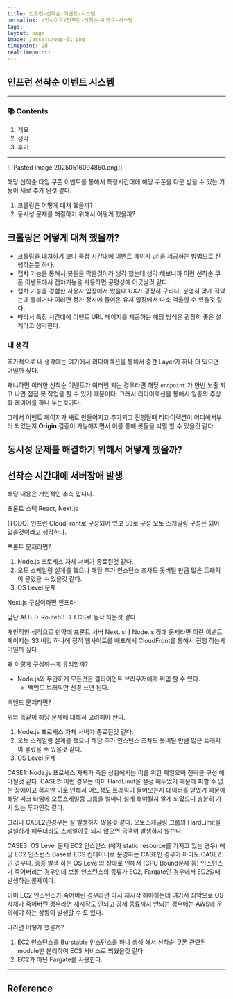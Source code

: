 ```yaml
---
title: 인프런-선착순-이벤트-시스템
permalink: /인사이트/인프런-선착순-이벤트-시스템
tags: 
layout: page
image: /assets/oop-01.png
timepoint: 2d
realtimepoint:
---
```


## 인프런 선착순 이벤트 시스템

---

### 📚 Contents

1. 개요
2. 생각
3. 후기

---

![[Pasted image 20250516094850.png]]

해당 선착순 타임 쿠폰 이벤트를 통해서 특정시간대에 해당 쿠폰을 다운 받을 수 있는 기능이 새로 추가 된것 같다.

1. 크롤링은 어떻게 대처 했을까?
2. 동시성 문제를 해결하기 위해서 어떻게 했을까?

## 크롤링은 어떻게 대처 했을까?

- 크롤링을 대처하기 보다 특정 시간대에 이벤트 페이지 url을 제공하는 방법으로 진행하는듯 하다.
- 캡챠 기능을 통해서 봇들을 막을것이라 생각 했는데 생각 해보니까 이런 선착순 쿠폰 이벤트에서 캡챠기능을 사용하면 공평성에 어긋날것 같다.
- 캡챠 기능을 경험한 사용자 입장에서 봤을때 UX가 굉장히 구리다. 분명히 맞게 적었는데 틀리거나 이러면 정가 정시에 들어온 유저 입장에서 다소 억울할 수 있을것 같다.
- 따라서 특정 시간대에 이벤트 URL 페이지를 제공하는 해당 방식은 굉장히 좋은 설계라고 생각한다.

### 내 생각

추가적으로 내 생각에는 여기에서 리다이렉션을 통해서 중간 Layer가 하나 더 있으면 어떨까 싶다.

왜냐하면 이러한 선착순 이벤트가 여러번 되는 경우라면 해당 `endpoint` 가 한번 노출 되고 나면 점점 봇 작업을 할 수 있기 때문이다. 그래서 리다이렉션을 통해서 일종의 추상화 레이어를 하나 두는것이다.

그래서 이벤트 페이지가 새로 만들어지고 추가되고 진행될때 리다이렉션이 어디에서부터 되었는지 **Origin** 검증이 가능해지면서 이를 통해 봇들을 박멸 할 수 있을것 같다.



## 동시성 문제를 해결하기 위해서 어떻게 했을까?


## 선착순 시간대에 서버장애 발생

해당 내용은 개인적인 추측 입니다.

프론트 스택 React, Next.js

(TODO)
인프런 CloudFront로 구성되어 있고 S3로 구성
오토 스케일링 구성은 되어 있을것이라고 생각한다.

프론트 문제라면?

1. Node.js 프로세스 자체 서버가 종료된것 같다.
2. 오토 스케일링 설계를 했으나 해당 추가 인스턴스 조차도 못버틸 만큼 많은 트래픽이 몰렸을 수 있을것 같다.
3. OS Level 문제

Next.js 구성이라면 인프라

앞단 ALB -> Route53 -> ECS로 동작 하는것 같다.

개인적인 생각으로 만약에 프론트 서버 Next.js나 Node.js 장애 문제라면 이런 이벤트 페이지는 S3 버킷 하나에 정적 웹사이트를 배포해서 CloudFront를 통해서 진행 하는게 어떨까 싶다.

왜 이렇게 구성하는게 유리할까?

- Node.js와 무관하게 모든것은 클라이언트 브라우저에게 위임 할 수 있다.
	- 백엔드 트래픽만 신경 쓰면 된다.

백엔드 문제라면?

위와 똑같이 해당 문제에 대해서 고려해야 한다.

1. Node.js 프로세스 자체 서버가 종료된것 같다.
2. 오토 스케일링 설계를 했으나 해당 추가 인스턴스 조차도 못버틸 만큼 많은 트래픽이 몰렸을 수 있을것 같다.
3. OS Level 문제

CASE1: Node.js 프로세스 자체가 죽은 상황에서는 이를 위한 페일오버 전략을 구성 해야될것 같다.
CASE2: 이런 경우는 이미 HardLimit을 설정 해두었기 때문에 피할 수 없는 장애이고 하지만 이로 인해서 어느정도 트래픽이 들어오는지 데이터를 얻었기 때문에 해당 피크 타임에 오토스케일링 그룹을 얼마나 설계 해야될지 알게 되었으니 충분히 가치 있는 투자인것 같다.

그러나 CASE2인경우는 잘 발생하지 않을것 같다. 오토스케일링 그룹의 HardLimit을 널널하게 해두더라도 스케일아웃 되지 않으면 금액이 발생하지 않는다.

CASE3: OS Level 문제
EC2 인스턴스 (얘가 static resource를 가지고 있는 경우)
해당 EC2 인스턴스 Base로 ECS 컨테이너로 운영하는 CASE인 경우가 아마도 CASE2인 경우다.
종종 발생 하는 OS Level의 장애로 인해서 (CPU Bound문제 등) 인스턴스가 죽어버리는 경우인데 보통 인스턴스의 종류가 EC2, Fargate인 경우에서 EC2일때 발생하는 문제이다.

이미 EC2 인스턴스가 죽어버린 경우라면 다시 재시작 해야하는데 여기서 최악으로 OS자체가 죽어버린 경우라면 재시작도 안되고 강제 종료까지 안되는 경우에는 AWS에 문의해야 하는 상황이 발생할 수 도 있다.

나라면 어떻게 했을까?

1. EC2 인스턴스를 Burstable 인스턴스를 하나 생성 해서 선착순 쿠폰 관련된 module만 분리하여 ECS 서비스로 띄웠을것 같다.
2. EC2가 아닌 Fargate를 사용한다.



---

## Reference
